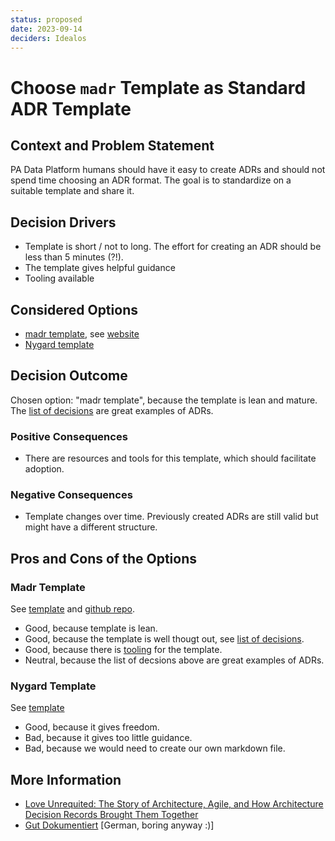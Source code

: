 ```yaml
---
status: proposed
date: 2023-09-14
deciders: Idealos
---
```

# Choose `madr` Template as Standard ADR Template

## Context and Problem Statement

PA Data Platform humans should have it easy to create ADRs and should not spend time choosing an ADR format. The goal is to standardize on a suitable template and share it.

<!-- This is an optional element. Feel free to remove. -->
## Decision Drivers

* Template is short / not to long. The effort for creating an ADR should be less than 5 minutes (?!).
* The template gives helpful guidance
* Tooling available

## Considered Options

* [madr template](https://github.com/adr/madr/blob/main/template/adr-template.md), see [website](https://github.com/adr/madr)
* [Nygard template](https://cognitect.com/blog/2011/11/15/documenting-architecture-decisions)

## Decision Outcome

Chosen option: "madr template", because the template is lean and mature. The [list of decisions](https://github.com/adr/madr/tree/main/docs/decisions) are great examples of ADRs.

<!-- This is an optional element. Feel free to remove. -->
### Positive Consequences

* There are resources and tools for this template, which should facilitate adoption.

<!-- This is an optional element. Feel free to remove. -->
### Negative Consequences

* Template changes over time. Previously created ADRs are still valid but might have a different structure.


<!-- This is an optional element. Feel free to remove. -->
## Pros and Cons of the Options

### Madr Template

<!-- This is an optional element. Feel free to remove. -->
See [template](https://github.com/adr/madr/blob/main/template/adr-template.md) and [github repo](https://github.com/adr/madr).

* Good, because template is lean.
* Good, because the template is well thougt out, see [list of decisions](https://github.com/adr/madr/tree/main/docs/decisions).
* Good, because there is [tooling](https://adr.github.io/madr/tooling.html) for the template.
* Neutral, because the list of decsions above are great examples of ADRs.

### Nygard Template

See [template](https://cognitect.com/blog/2011/11/15/documenting-architecture-decisions)

* Good, because it gives freedom.
* Bad, because it gives too little guidance.
* Bad, because we would need to create our own markdown file.

<!-- This is an optional element. Feel free to remove. -->
## More Information

* [Love Unrequited: The Story of Architecture, Agile, and How Architecture Decision Records Brought Them Together](https://ieeexplore.ieee.org/document/9801811)
* [Gut Dokumentiert](https://www.heise.de/hintergrund/Gut-dokumentiert-Architecture-Decision-Records-4664988.html) [German, boring anyway :)]
